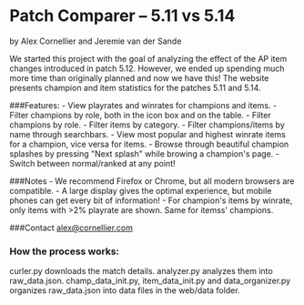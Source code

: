 # Patch Comparer – 5.11 vs 5.14
by Alex Cornellier and Jeremie van der Sande

We started this project with the goal of analyzing the effect of the AP item changes introduced in patch 5.12. However, we ended up spending much more time than originally planned and now we have this! The website presents champion and item statistics for the patches 5.11 and 5.14. 

###Features:
    - View playrates and winrates for champions and items.
    - Filter champions by role, both in the icon box and on the table.
    - Filter champions by role.
    - Filter items by category.
    - Filter champions/items by name through searchbars.
    - View most popular and highest winrate items for a champion, vice versa for items.
    - Browse through beautiful champion splashes by pressing "Next splash" while browing a champion's page.
    - Switch between normal/ranked at any point!

###Notes
    - We recommend Firefox or Chrome, but all modern browsers are compatible.
    - A large display gives the optimal experience, but mobile phones can get every bit of information!
    - For champion's items by winrate, only items with >2% playrate are shown. Same for itemss' champions.

###Contact
alex@cornellier.com

### How the process works:
curler.py downloads the match details. analyzer.py analyzes them into raw_data.json. champ_data_init.py, item_data_init.py and data_organizer.py organizes raw_data.json into data files in the web/data folder. 